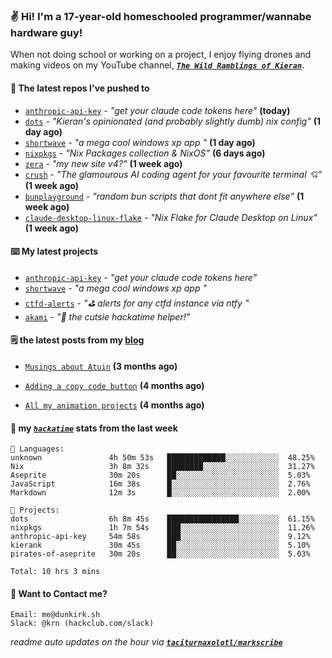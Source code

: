 ### ✌️ Hi! I'm a 17-year-old homeschooled programmer/wannabe hardware guy!

When not doing school or working on a project, I enjoy flying drones and making videos on my YouTube channel, [**_`The Wild Ramblings of Kieran`_**](https://youtube.com/@kieran.rambles).

#### 👷 The latest repos I've pushed to

- [`anthropic-api-key`](https://github.com/taciturnaxolotl/anthropic-api-key) - _"get your claude code tokens here"_ **(today)**
- [`dots`](https://github.com/taciturnaxolotl/dots) - _"Kieran's opinionated (and probably slightly dumb) nix config"_ **(1 day ago)**
- [`shortwave`](https://github.com/taciturnaxolotl/shortwave) - _"a mega cool windows xp app "_ **(1 day ago)**
- [`nixpkgs`](https://github.com/NixOS/nixpkgs) - _"Nix Packages collection & NixOS"_ **(6 days ago)**
- [`zera`](https://github.com/taciturnaxolotl/zera) - _"my new site v4?"_ **(1 week ago)**
- [`crush`](https://github.com/charmbracelet/crush) - _"The glamourous AI coding agent for your favourite terminal 💘"_ **(1 week ago)**
- [`bunplayground`](https://github.com/taciturnaxolotl/bunplayground) - _"random bun scripts that dont fit anywhere else"_ **(1 week ago)**
- [`claude-desktop-linux-flake`](https://github.com/k3d3/claude-desktop-linux-flake) - _"Nix Flake for Claude Desktop on Linux"_ **(1 week ago)**

#### ⌨️ My latest projects

- [`anthropic-api-key`](https://github.com/taciturnaxolotl/anthropic-api-key) - _"get your claude code tokens here"_
- [`shortwave`](https://github.com/taciturnaxolotl/shortwave) - _"a mega cool windows xp app "_
- [`ctfd-alerts`](https://github.com/taciturnaxolotl/ctfd-alerts) - _"⛳ alerts for any ctfd instance via ntfy "_
- [`akami`](https://github.com/taciturnaxolotl/akami) - _"🌷 the cutsie hackatime helper!"_

#### 🗒️ the latest posts from my [blog](https://dunkirk.sh)

- [`Musings about Atuin`](https://dunkirk.sh/blog/atuin/) **(3 months ago)**

- [`Adding a copy code button`](https://dunkirk.sh/blog/adding-a-copy-button/) **(4 months ago)**

- [`All my animation projects`](https://dunkirk.sh/blog/my-animations/) **(4 months ago)**



#### 📡 my [_`hackatime`_](https://waka.hackclub.com) stats from the last week

```text
💾 Languages:
unknown               4h 50m 53s   █████████████░░░░░░░░░░░░  48.25%
Nix                   3h 8m 32s    ████████░░░░░░░░░░░░░░░░░  31.27%
Aseprite              30m 20s      ██░░░░░░░░░░░░░░░░░░░░░░░  5.03%
JavaScript            16m 38s      █░░░░░░░░░░░░░░░░░░░░░░░░  2.76%
Markdown              12m 3s       █░░░░░░░░░░░░░░░░░░░░░░░░  2.00%

💼 Projects:
dots                  6h 8m 45s    ████████████████░░░░░░░░░  61.15%
nixpkgs               1h 7m 54s    ███░░░░░░░░░░░░░░░░░░░░░░  11.26%
anthropic-api-key     54m 58s      ███░░░░░░░░░░░░░░░░░░░░░░  9.12%
kierank               30m 45s      ██░░░░░░░░░░░░░░░░░░░░░░░  5.10%
pirates-of-aseprite   30m 20s      ██░░░░░░░░░░░░░░░░░░░░░░░  5.03%

Total: 10 hrs 3 mins
```

#### 📮 Want to Contact me?

```text
Email: me@dunkirk.sh
Slack: @krn (hackclub.com/slack)
```

_readme auto updates on the hour via [**`taciturnaxolotl/markscribe`**](https://github.com/taciturnaxolotl/markscribe)_
